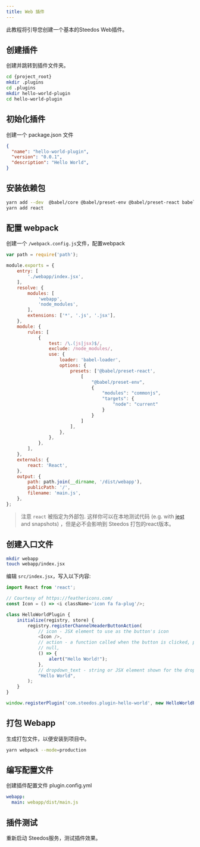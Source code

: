 ```yaml
---
title: Web 插件
---
```


此教程将引导您创建一个基本的Steedos Web插件。

## 创建插件

创建并跳转到插件文件夹。

```bash
cd {project_root}
mkdir .plugins
cd .plugins
mkdir hello-world-plugin
cd hello-world-plugin
```

## 初始化插件

创建一个 package.json 文件

```json
{
  "name": "hello-world-plugin",
  "version": "0.0.1",
  "description": "Hello World",
}
```

## 安装依赖包

```bash
yarn add --dev  @babel/core @babel/preset-env @babel/preset-react babel-loader webpack webpack-cli
yarn add react
```

## 配置 webpack
创建一个 `/webpack.config.js`文件，配置webpack

```js
var path = require('path');

module.exports = {
    entry: [
        './webapp/index.jsx',
    ],
    resolve: {
        modules: [
            'webapp',
            'node_modules',
        ],
        extensions: ['*', '.js', '.jsx'],
    },
    module: {
        rules: [
            {
                test: /\.(js|jsx)$/,
                exclude: /node_modules/,
                use: {
                    loader: 'babel-loader',
                    options: {
                        presets: ['@babel/preset-react',
                            [
                                "@babel/preset-env",
                                {
                                    "modules": "commonjs",
                                    "targets": {
                                        "node": "current"
                                    }
                                }
                            ]
                        ],
                    },
                },
            },
        ],
    },
    externals: {
        react: 'React',
    },
    output: {
        path: path.join(__dirname, '/dist/webapp'),
        publicPath: '/',
        filename: 'main.js',
    },
};
```

> 注意 `react` 被指定为外部包. 这样你可以在本地测试代码 (e.g. with [jest](https://jestjs.io/) and snapshots) ，但是必不会影响到 Steedos 打包的react版本。

## 创建入口文件

```bash
mkdir webapp
touch webapp/index.jsx
```

编辑 `src/index.jsx`，写入以下内容:

```js
import React from 'react';

// Courtesy of https://feathericons.com/
const Icon = () => <i className='icon fa fa-plug'/>;

class HelloWorldPlugin {
    initialize(registry, store) {
        registry.registerChannelHeaderButtonAction(
            // icon - JSX element to use as the button's icon
            <Icon />,
            // action - a function called when the button is clicked, passed the channel and channel member as arguments
            // null,
            () => {
                alert("Hello World!");
            },
            // dropdown_text - string or JSX element shown for the dropdown button description
            "Hello World",
        );
    }
}

window.registerPlugin('com.steedos.plugin-hello-world', new HelloWorldPlugin());
```

## 打包 Webapp

生成打包文件，以便安装到项目中。

```bash
yarn webpack --mode=production
```

## 编写配置文件

创建插件配置文件 plugin.config.yml

```yml
webapp:
  main: webapp/dist/main.js
```

## 插件测试

重新启动 Steedos服务，测试插件效果。
